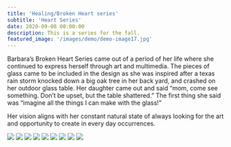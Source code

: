 ```yaml
---
title: 'Healing/Broken Heart series'
subtitle: 'Heart Series'
date: 2020-09-08 00:00:00
description: This is a series for the fall.
featured_image: '/images/demo/demo-image17.jpg'
---
```



Barbara’s Broken Heart Series came out of a period of her life where she continued to express herself through art and multimedia. The pieces of glass came to be included in the design as she was inspired after a texas rain storm knocked down a big oak tree in her back yard, and crashed on her outdoor glass table. Her daughter came out and said “mom, come see something. Don’t be upset, but the table shattered.” The first thing she said was “imagine all the things I can make with the glass!” 

Her vision aligns with her constant natural state of always looking for the art and opportunity to create in every day occurrences.


<div class="gallery" data-columns="3">
	<img src="/images/demo/fire.jpg">
	<img src="/images/demo/green.jpg">
	<img src="/images/demo/ice.jpg">
	<img src="/images/demo/healing_portrait.jpg">
	<img src="/images/demo/landscape2_heart.jpg">
	<img src="/images/demo/tortured_heart.jpg">
	<img src="/images/demo/landscape_heart.jpg">
	<img src="/images/demo/bikeheart.jpg">
	<img src="/images/demo/dripheart.jpg">
</div>